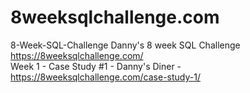 # 8weeksqlchallenge.com
8-Week-SQL-Challenge Danny's 8 week SQL Challenge https://8weeksqlchallenge.com/                   
Week 1 - Case Study #1 - Danny's Diner - https://8weeksqlchallenge.com/case-study-1/
